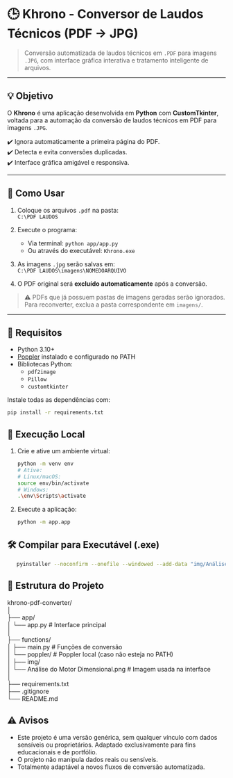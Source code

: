 # 🕒 Khrono - Conversor de Laudos Técnicos (PDF → JPG)

> Conversão automatizada de laudos técnicos em `.PDF` para imagens `.JPG`, com interface gráfica interativa e tratamento inteligente de arquivos.

---

## 💡 Objetivo

O **Khrono** é uma aplicação desenvolvida em **Python** com **CustomTkinter**, voltada para a automação da conversão de laudos técnicos em PDF para imagens `.JPG`.

✔️ Ignora automaticamente a primeira página do PDF.  
✔️ Detecta e evita conversões duplicadas.  
✔️ Interface gráfica amigável e responsiva.

---

## 📂 Como Usar

1. Coloque os arquivos `.pdf` na pasta:  
   `C:\PDF LAUDOS`

2. Execute o programa:  
   - Via terminal: `python app/app.py`  
   - Ou através do executável: `Khrono.exe`

3. As imagens `.jpg` serão salvas em:  
   `C:\PDF LAUDOS\imagens\NOMEDOARQUIVO`

4. O PDF original será **excluído automaticamente** após a conversão.

> ⚠️ PDFs que já possuem pastas de imagens geradas serão ignorados. Para reconverter, exclua a pasta correspondente em `imagens/`.

---

## 🧰 Requisitos

- Python 3.10+
- [Poppler](https://github.com/oschwartz10612/poppler-windows/releases) instalado e configurado no PATH
- Bibliotecas Python:
  - `pdf2image`
  - `Pillow`
  - `customtkinter`

Instale todas as dependências com:

```bash
pip install -r requirements.txt
```

## 🧪 Execução Local

1. Crie e ative um ambiente virtual:
   ```bash
   python -m venv env
   # Ative:
   # Linux/macOS:
   source env/bin/activate
   # Windows:
   .\env\Scripts\activate
   ```
2. Execute a aplicação:
   ```bash
   python -m app.app
   ```

## 🛠️ Compilar para Executável (.exe)
```bash
   pyinstaller --noconfirm --onefile --windowed --add-data "img/Análise do Motor Dimensional.png;img" --add-data "functions/poppler;poppler" --name "Khrono" app/app.py
```

## 📁 Estrutura do Projeto
khrono-pdf-converter/<br>
│<br>
├── app/<br>
│   └── app.py                  # Interface principal<br>
│<br>
├── functions/<br>
│   ├── main.py                 # Funções de conversão<br>
│   └── poppler/                # Poppler local (caso não esteja no PATH)<br>
│
├── img/<br>
│   └── Análise do Motor Dimensional.png  # Imagem usada na interface<br>
│<br>
├── requirements.txt<br>
├── .gitignore<br>
└── README.md<br>

## ⚠️ Avisos
- Este projeto é uma versão genérica, sem qualquer vínculo com dados sensíveis ou proprietários. Adaptado exclusivamente para fins educacionais e de portfólio.
- O projeto não manipula dados reais ou sensíveis.
- Totalmente adaptável a novos fluxos de conversão automatizada.
